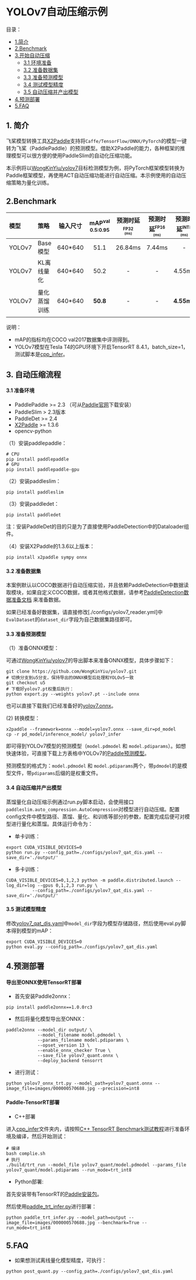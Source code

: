 # YOLOv7自动压缩示例

目录：
- [1.简介](#1简介)
- [2.Benchmark](#2Benchmark)
- [3.开始自动压缩](#自动压缩流程)
  - [3.1 环境准备](#31-准备环境)
  - [3.2 准备数据集](#32-准备数据集)
  - [3.3 准备预测模型](#33-准备预测模型)
  - [3.4 测试模型精度](#34-测试模型精度)
  - [3.5 自动压缩并产出模型](#35-自动压缩并产出模型)
- [4.预测部署](#4预测部署)
- [5.FAQ](5FAQ)

## 1. 简介

飞桨模型转换工具[X2Paddle](https://github.com/PaddlePaddle/X2Paddle)支持将```Caffe/TensorFlow/ONNX/PyTorch```的模型一键转为飞桨（PaddlePaddle）的预测模型。借助X2Paddle的能力，各种框架的推理模型可以很方便的使用PaddleSlim的自动化压缩功能。

本示例将以[WongKinYiu/yolov7](https://github.com/WongKinYiu/yolov7)目标检测模型为例，将PyTorch框架模型转换为Paddle框架模型，再使用ACT自动压缩功能进行自动压缩。本示例使用的自动压缩策略为量化训练。

## 2.Benchmark

| 模型  |  策略  | 输入尺寸 | mAP<sup>val<br>0.5:0.95 | 预测时延<sup><small>FP32</small><sup><br><sup>(ms) |预测时延<sup><small>FP16</small><sup><br><sup>(ms) | 预测时延<sup><small>INT8</small><sup><br><sup>(ms) |  配置文件 | Inference模型  |
| :-------- |:-------- |:--------: | :---------------------: | :----------------: | :----------------: | :---------------: | :-----------------------------: | :-----------------------------: |
| YOLOv7 |  Base模型 | 640*640  |  51.1   |   26.84ms  |   7.44ms   |  -  |  - | [Model](https://bj.bcebos.com/v1/paddle-slim-models/act/yolov7_infer.tar) |
| YOLOv7 |  KL离线量化 | 640*640  |  50.2   |   - |   -   |  4.55ms  |  - | - |
| YOLOv7 |  量化蒸馏训练 | 640*640  |  **50.8**   |   - |   -   |  **4.55ms**  |  [config](./configs/yolov7_qat_dis.yaml) | [Infer Model](https://bj.bcebos.com/v1/paddle-slim-models/act/yolov7_quant.tar) &#124; [ONNX Model](https://bj.bcebos.com/v1/paddle-slim-models/act/yolov7_quant.onnx) |

说明：
- mAP的指标均在COCO val2017数据集中评测得到。
- YOLOv7模型在Tesla T4的GPU环境下开启TensorRT 8.4.1，batch_size=1， 测试脚本是[cpp_infer](./cpp_infer)。

## 3. 自动压缩流程

#### 3.1 准备环境
- PaddlePaddle >= 2.3 （可从[Paddle官网](https://www.paddlepaddle.org.cn/install/quick?docurl=/documentation/docs/zh/install/pip/linux-pip.html)下载安装）
- PaddleSlim > 2.3版本
- PaddleDet >= 2.4
- [X2Paddle](https://github.com/PaddlePaddle/X2Paddle) >= 1.3.6
- opencv-python

（1）安装paddlepaddle：
```shell
# CPU
pip install paddlepaddle
# GPU
pip install paddlepaddle-gpu
```

（2）安装paddleslim：
```shell
pip install paddleslim
```

（3）安装paddledet：
```shell
pip install paddledet
```

注：安装PaddleDet的目的只是为了直接使用PaddleDetection中的Dataloader组件。

（4）安装X2Paddle的1.3.6以上版本：
```shell
pip install x2paddle sympy onnx
```

#### 3.2 准备数据集

本案例默认以COCO数据进行自动压缩实验，并且依赖PaddleDetection中数据读取模块，如果自定义COCO数据，或者其他格式数据，请参考[PaddleDetection数据准备文档](https://github.com/PaddlePaddle/PaddleDetection/blob/release/2.4/docs/tutorials/PrepareDataSet.md) 来准备数据。

如果已经准备好数据集，请直接修改[./configs/yolov7_reader.yml]中`EvalDataset`的`dataset_dir`字段为自己数据集路径即可。


#### 3.3 准备预测模型

（1）准备ONNX模型：

可通过[WongKinYiu/yolov7](https://github.com/WongKinYiu/yolov7)的导出脚本来准备ONNX模型，具体步骤如下：
```shell
git clone https://github.com/WongKinYiu/yolov7.git
# 切换分支到u5分支，保持导出的ONNX模型后处理和YOLOv5一致
git checkout u5
# 下载好yolov7.pt权重后执行：
python export.py --weights yolov7.pt --include onnx
```

也可以直接下载我们已经准备好的[yolov7.onnx](https://paddle-slim-models.bj.bcebos.com/act/yolov7.onnx)。


(2) 转换模型：
```
x2paddle --framework=onnx --model=yolov7.onnx --save_dir=pd_model
cp -r pd_model/inference_model/ yolov7_infer
```
即可得到YOLOv7模型的预测模型（`model.pdmodel` 和 `model.pdiparams`）。如想快速体验，可直接下载上方表格中YOLOv7的[Paddle预测模型](https://bj.bcebos.com/v1/paddle-slim-models/act/yolov7_infer.tar)。


预测模型的格式为：`model.pdmodel` 和 `model.pdiparams`两个，带`pdmodel`的是模型文件，带`pdiparams`后缀的是权重文件。


#### 3.4 自动压缩并产出模型

蒸馏量化自动压缩示例通过run.py脚本启动，会使用接口```paddleslim.auto_compression.AutoCompression```对模型进行自动压缩。配置config文件中模型路径、蒸馏、量化、和训练等部分的参数，配置完成后便可对模型进行量化和蒸馏。具体运行命令为：

- 单卡训练：
```
export CUDA_VISIBLE_DEVICES=0
python run.py --config_path=./configs/yolov7_qat_dis.yaml --save_dir='./output/'
```

- 多卡训练：
```
CUDA_VISIBLE_DEVICES=0,1,2,3 python -m paddle.distributed.launch --log_dir=log --gpus 0,1,2,3 run.py \
          --config_path=./configs/yolov7_qat_dis.yaml --save_dir='./output/'
```

#### 3.5 测试模型精度

修改[yolov7_qat_dis.yaml](./configs/yolov7_qat_dis.yaml)中`model_dir`字段为模型存储路径，然后使用eval.py脚本得到模型的mAP：
```
export CUDA_VISIBLE_DEVICES=0
python eval.py --config_path=./configs/yolov7_qat_dis.yaml
```


## 4.预测部署

#### 导出至ONNX使用TensorRT部署

- 首先安装Paddle2onnx：
```shell
pip install paddle2onnx==1.0.0rc3
```

- 然后将量化模型导出至ONNX：
```shell
paddle2onnx --model_dir output/ \
            --model_filename model.pdmodel \
            --params_filename model.pdiparams \
            --opset_version 13 \
            --enable_onnx_checker True \
            --save_file yolov7_quant.onnx \
            --deploy_backend tensorrt
```

- 进行测试：
```shell
python yolov7_onnx_trt.py --model_path=yolov7_quant.onnx --image_file=images/000000570688.jpg --precision=int8
```

#### Paddle-TensorRT部署
- C++部署

进入[cpp_infer](./cpp_infer)文件夹内，请按照[C++ TensorRT Benchmark测试教程](./cpp_infer/README.md)进行准备环境及编译，然后开始测试：
```shell
# 编译
bash complie.sh
# 执行
./build/trt_run --model_file yolov7_quant/model.pdmodel --params_file yolov7_quant/model.pdiparams --run_mode=trt_int8
```

- Python部署:

首先安装带有TensorRT的[Paddle安装包](https://www.paddlepaddle.org.cn/inference/v2.3/user_guides/download_lib.html#python)。

然后使用[paddle_trt_infer.py](./paddle_trt_infer.py)进行部署：
```shell
python paddle_trt_infer.py --model_path=output --image_file=images/000000570688.jpg --benchmark=True --run_mode=trt_int8
```

## 5.FAQ

- 如果想测试离线量化模型精度，可执行：
```shell
python post_quant.py --config_path=./configs/yolov7_qat_dis.yaml
```
